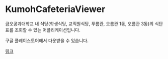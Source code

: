 # KumohCafeteriaViewer

금오공과대학교 내 식당(학생식당, 교직원식당, 푸름관, 오름관 1동, 오름관 3동)의 식단표를 조회할 수 있는 어플리케이션입니다.

구글 플레이스토어에서 다운받을 수 있습니다.

[링크](https://play.google.com/store/apps/details?id=com.dldhk97.kumohcafeteriaviewer)
